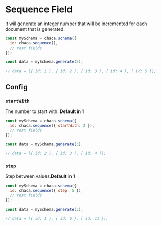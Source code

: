 # Sequence Field

It will generate an integer number that will be incremented for each document that is generated.

```js
const mySchema = chaca.schema({
  id: chaca.sequence(),
  // rest fields
});

const data = mySchema.generate(5);

// data = [{ id: 1 }, { id: 2 }, { id: 3 }, { id: 4 }, { id: 5 }];
```

## Config

### `startWith`

The number to start with. **Default in 1**

```js
const mySchema = chaca.schema({
  id: chaca.sequence({ startWith: 2 }),
  // rest fields
});

const data = mySchema.generate(3);

// data = [{ id: 2 }, { id: 3 }, { id: 4 }];
```

### `step`

Step between values.**Default in 1**

```js
const mySchema = chaca.schema({
  id: chaca.sequence({ step: 5 }),
  // rest fields
});

const data = mySchema.generate(3);

// data = [{ id: 1 }, { id: 6 }, { id: 11 }];
```
